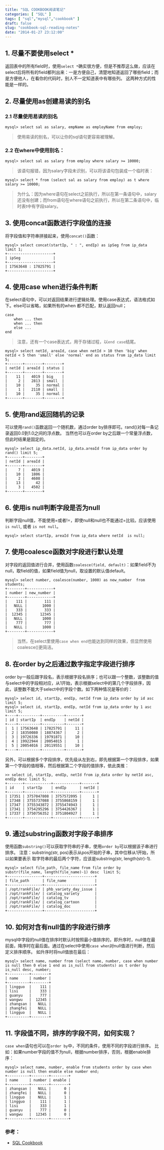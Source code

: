 ```yaml
---
title: "SQL COOKBOOK阅读笔记"
categories: [ "SQL" ]
tags: [ "sql","mysql","cookbook" ]
draft: false
slug: "cookbook-sql-reading-notes"
date: "2014-01-27 23:12:00"
---
```


## 1. 尽量不要使用select *

返回表中的所有field时，使用`select *`确实很方便，但是不推荐这么做，应该在select后将所有的field都列出来：一是方便自己，清楚地知道返回了哪些field；而是方便他人，在看你的代码时，别人不一定知道表中有哪些列。
这两种方式的性能是一样的。

## 2. 尽量使用as创建易读的别名

### 2.1 尽量使用易读的别名

    mysql> select sal as salary, empName as employName from employ;

> 使用易读的别名，可以让你的sql语句更容易被理解。

### 2.2 在where中使用别名：

    mysql> select sal as salary from employ where salary >= 10000;


<!--more-->


> 该语句报错，因为salary字段未识别，可以将该语句包装成一个临时表：

    mysql> select * from (select sal as salary from employ) as t where salary >= 10000;

> 为什么：因为where语句在select之前执行，所以在第一条语句中，salary还没有创建；而from语句在where语句之前执行，所以在第二条语句中，临时表t中有字段salary。


## 3. 使用concat函数进行字段值的连接

将字段值和字符串拼接起来，使用`concat()`函数：

    mysql> select concat(startIp, " : ", endIp) as ipSeg from ip_data limit 1;
	+---------------------+
	| ipSeg               |
	+---------------------+
	| 17563648 : 17825791 | 
	+---------------------+

## 4. 使用case when进行条件判断

在select语句中，可以对返回结果进行逻辑处理。使用case表达式，语法格式如下。else可以省略，如果所有的when
都不匹配，默认返回null；

	case
		when ... then
		when ... then
		else ...
	end

> 注意，还有一个case表达式，用于存储过程，以`end case`结尾。

    mysql> select netId, areaId, case when netId > 10 then 'big' when netId < 5 then 'small' else 'normal' end as status from ip_data limit 5;
	+-------+--------+--------+
	| netId | areaId | status |
	+-------+--------+--------+
	|    11 |   4019 | big    | 
	|     2 |   2813 | small  | 
	|    10 |     35 | normal | 
	|     1 |   2110 | small  | 
	|    10 |     35 | normal | 
	+-------+--------+--------+

## 5. 使用rand返回随机的记录

可以使用`rand()`函数返回一个随机数，通过order by排序即可。rand()对每一条记录返回0.0到1.0之间的浮点数。
当然也可以在order by之后跟一个常量浮点数，但此时结果是固定的。

    mysql> select ip_data.netId, ip_data.areaId from ip_data order by rand() limit 5;
	+-------+--------+
	| netId | areaId |
	+-------+--------+
	|     7 |   4019 | 
	|    10 |   1806 | 
	|     2 |   4608 | 
	|    13 |     42 | 
	|     3 |   4502 | 
	+-------+--------+

## 6. 使用is null判断字段是否为null

判断字段null值，不能使用=或者!=，即使null和null也不能通过=比较。应该使用 `is null`, 或者 `is not null`。
    
    mysql> select startIp, areaId from ip_data where netId  is null;
    
## 7. 使用coalesce函数对字段进行默认处理

对字段的返回值进行合并，使用函数`coalesce(field, default)`：如果field不为null，取field的值，如果field值为null，取设置的默认值default。

	mysql> select number, coalesce(number, 1000) as new_number  from students;
	+--------+------------+
	| number | new_number |
	+--------+------------+
	|    111 |        111 | 
	|   NULL |       1000 | 
	|    333 |        333 | 
	|  12345 |      12345 | 
	|   NULL |       1000 | 
	|    777 |        777 | 
	|   NULL |       1000 | 
	+--------+------------+

> 当然，在select里使用`case when end`也能达到同样的效果，但显然使用coalesce()更简洁。

## 8. 在order by之后通过数字指定字段进行排序

order by一般后跟字段名，表示根据字段名排序；也可以跟一个整数，该整数的值与select中的字段相对应，从1开始，表示根据select中的第几个字段排序，因此，该整数不能大于select中的字段个数。如下两种情况是等价的：

    mysql> select id, startIp, endIp, netId from ip_data order by id asc limit 5; 
    mysql> select id, startIp, endIp, netId from ip_data order by 1 asc limit 5;
	+----+----------+----------+-------+
	| id | startIp  | endIp    | netId |
	+----+----------+----------+-------+
	|  1 | 17563648 | 17825791 |    11 | 
	|  2 | 18350080 | 18874367 |     2 | 
	|  3 | 19726336 | 19791871 |    10 | 
	|  4 | 19922944 | 20054015 |     1 | 
	|  5 | 20054016 | 20119551 |    10 | 
	+----+----------+----------+-------+

另外，可以根据多个字段排序，优先级从左到右，即先根据第一个字段排序，如果第一个字段的值相等，然后根据第二个字段的值排序，依此类推：

    >> select id, startIp, endIp, netId from ip_data order by netId asc, endIp desc limit 5;
	+-------+------------+------------+-------+
	| id    | startIp    | endIp      | netId |
	+-------+------------+------------+-------+
	| 17351 | 3757047808 | 3757572095 |     1 | 
	| 17348 | 3755737088 | 3755868159 |     1 | 
	| 17347 | 3755343872 | 3755474943 |     1 | 
	| 17341 | 3754295296 | 3754426367 |     1 | 
	| 17337 | 3750756352 | 3751804927 |     1 | 
	+-------+------------+------------+-------+

## 9. 通过substring函数对字段子串排序

使用函数`substring()`可以获取字符串的子串，使用`order by`可以根据该子串进行排序。
注意：substring(str, pos)表示从pos开始的子串，其中位移从1开始，所以如果要表示
取字符串的最后两个字符，应该是substring(str, length(str)-1).

	mysql> select file_path, file_name from file order by substr(file_name, length(file_name)-1) desc  limit 5;
	+----------------+-----------------------+
	| file_path      | file_name             |
	+----------------+-----------------------+
	| /opt/rankFile/ | phb_variety_day_issue | 
	| /opt/rankFile/ | catalog_variety       | 
	| /opt/rankFile/ | catalog_tv            | 
	| /opt/rankFile/ | catalog_cartoon       | 
	| /opt/rankFile/ | catalog_doc           | 
	+----------------+-----------------------+

## 10. 如何对含有null值的字段进行排序

mysql中字段的null值在排序时默认时按照最小值排序的，即升序时，null值在最前面，降序时在最后面。通过在select中使用`case when`对null值进行判断，然后定义排序顺序。
如升序时将null值放在最后：

	mysql> select name, number from (select name, number, case when number is null then 0 else 1 end as is_null from students) as t order by is_null desc, number;
	+----------+--------+
	| name     | number |
	+----------+--------+
	| lingguo  |    111 | 
	| lisi     |    333 | 
	| guanyu   |    777 | 
	| wangwu   |  12345 | 
	| zhangsan |   NULL | 
	| zhangfei |   NULL | 
	| lingguo  |   NULL | 
	+----------+--------+
    
## 11. 字段值不同，排序的字段不同，如何实现？

`case when`语句也可以在`order by`中，不同的条件，使用不同的字段进行排序。
比如：如果number字段的值不为null，根据number排序，否则，根据enable排序：

	mysql> select name, number, enable from students order by case when number is null then enable else number end;
	+----------+--------+--------+
	| name     | number | enable |
	+----------+--------+--------+
	| zhangsan |   NULL |      0 | 
	| zhangfei |   NULL |      0 | 
	| lingguo  |   NULL |      1 | 
	| lingguo  |    111 |      1 | 
	| lisi     |    333 |      1 | 
	| guanyu   |    777 |      0 | 
	| wangwu   |  12345 |      0 | 
	+----------+--------+--------+

### 参考：

+ [SQL Cookbook](http://book.douban.com/subject/1840666/)
